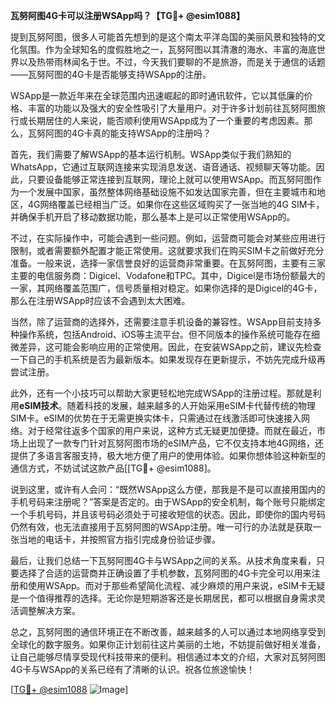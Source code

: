 **瓦努阿图4G卡可以注册WSApp吗？【TG💪+ @esim1088】**

提到瓦努阿图，很多人可能首先想到的是这个南太平洋岛国的美丽风景和独特的文化氛围。作为全球知名的度假胜地之一，瓦努阿图以其清澈的海水、丰富的海底世界以及热带雨林闻名于世。不过，今天我们要聊的不是旅游，而是关于通信的话题——瓦努阿图的4G卡是否能够支持WSApp的注册。

WSApp是一款近年来在全球范围内迅速崛起的即时通讯软件，它以其低廉的价格、丰富的功能以及强大的安全性吸引了大量用户。对于许多计划前往瓦努阿图旅行或长期居住的人来说，能否顺利使用WSApp成为了一个重要的考虑因素。那么，瓦努阿图的4G卡真的能支持WSApp的注册吗？

首先，我们需要了解WSApp的基本运行机制。WSApp类似于我们熟知的WhatsApp，它通过互联网连接来实现消息发送、语音通话、视频聊天等功能。因此，只要设备能够正常连接到互联网，理论上就可以使用WSApp。而瓦努阿图作为一个发展中国家，虽然整体网络基础设施不如发达国家完善，但在主要城市和地区，4G网络覆盖已经相当广泛。如果你在这些区域购买了一张当地的4G SIM卡，并确保手机开启了移动数据功能，那么基本上是可以正常使用WSApp的。

不过，在实际操作中，可能会遇到一些问题。例如，运营商可能会对某些应用进行限制，或者需要额外配置才能正常使用。这就要求我们在购买SIM卡之前做好充分准备。一般来说，选择一家信誉良好的运营商非常重要。在瓦努阿图，主要有三家主要的电信服务商：Digicel、Vodafone和TPC。其中，Digicel是市场份额最大的一家，其网络覆盖范围广，信号质量相对稳定。如果你选择的是Digicel的4G卡，那么在注册WSApp时应该不会遇到太大困难。

当然，除了运营商的选择外，还需要注意手机设备的兼容性。WSApp目前支持多种操作系统，包括Android、iOS等主流平台。但不同版本的操作系统可能存在细微差异，这可能会影响应用的正常使用。因此，在安装WSApp之前，建议先检查一下自己的手机系统是否为最新版本。如果发现存在更新提示，不妨先完成升级再尝试注册。

此外，还有一个小技巧可以帮助大家更轻松地完成WSApp的注册过程。那就是利用**eSIM技术**。随着科技的发展，越来越多的人开始采用eSIM卡代替传统的物理SIM卡。eSIM的优势在于无需更换实体卡，只需通过在线激活即可快速接入网络。对于经常往返多个国家的用户来说，这种方式无疑更加便捷。而就在最近，市场上出现了一款专门针对瓦努阿图市场的eSIM产品，它不仅支持本地4G网络，还提供了多语言客服支持，极大地方便了用户的使用体验。如果你想体验这种新型的通信方式，不妨试试这款产品[[TG💪+ @esim1088]。

说到这里，或许有人会问：“既然WSApp这么方便，那我是不是可以直接用国内的手机号码来注册呢？”答案是否定的。由于WSApp的安全机制，每个账号只能绑定一个手机号码，并且该号码必须处于可接收短信的状态。因此，即使你的国内号码仍然有效，也无法直接用于瓦努阿图的WSApp注册。唯一可行的办法就是获取一张当地的电话卡，并按照官方指引完成身份验证步骤。

最后，让我们总结一下瓦努阿图4G卡与WSApp之间的关系。从技术角度来看，只要选择了合适的运营商并正确设置了手机参数，瓦努阿图的4G卡完全可以用来注册和使用WSApp。而对于那些希望简化流程、减少麻烦的用户来说，eSIM卡无疑是一个值得推荐的选择。无论你是短期游客还是长期居民，都可以根据自身需求灵活调整解决方案。

总之，瓦努阿图的通信环境正在不断改善，越来越多的人可以通过本地网络享受到全球化的数字服务。如果你正计划前往这片美丽的土地，不妨提前做好相关准备，让自己能够尽情享受现代科技带来的便利。相信通过本文的介绍，大家对瓦努阿图4G卡与WSApp的关系已经有了清晰的认识。祝各位旅途愉快！

[[TG💪+ @esim1088](https://t.me/s/esim1088) ![Image](https://i.postimg.cc/4NQfJmqS/Snipaste-2025-05-13-00-14-12.png)]